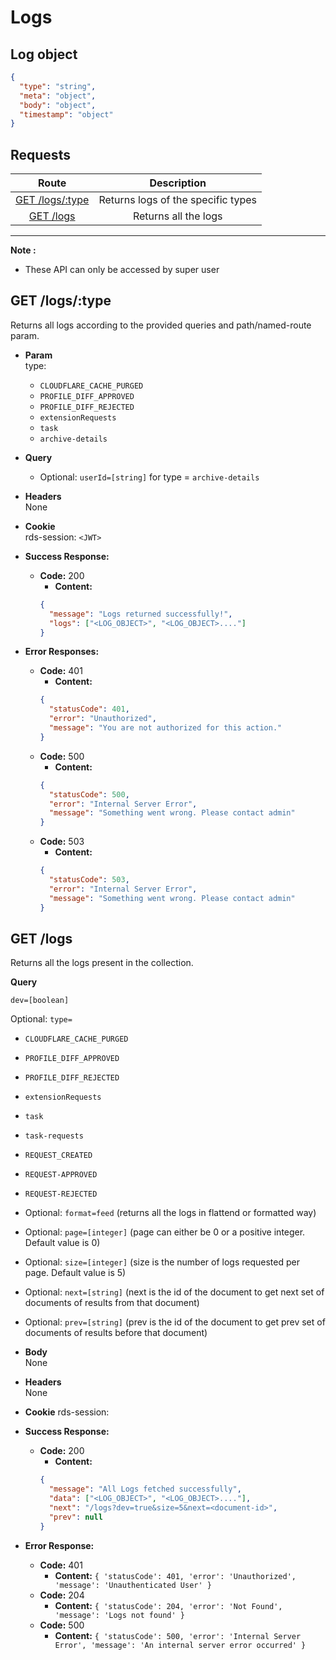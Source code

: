 # Logs

## Log object

```json
{
  "type": "string",
  "meta": "object",
  "body": "object",
  "timestamp": "object"
}
```

## **Requests**

|            Route             |        Description        |
| :--------------------------: | :-----------------------: |
| [GET /logs/:type](#get-logstype) | Returns logs of the specific types |
| [GET /logs](#get-logs) | Returns all the logs |

---
**Note :**

- These API can only be accessed by super user
  
## **GET /logs/:type**

Returns all logs according to the provided queries and path/named-route param.

- **Param**  
  type:

  - `CLOUDFLARE_CACHE_PURGED`
  - `PROFILE_DIFF_APPROVED`
  - `PROFILE_DIFF_REJECTED`
  - `extensionRequests`
  - `task`
  - `archive-details`

- **Query**

  - Optional: `userId=[string]` for type = `archive-details`
  
- **Headers**  
  None
- **Cookie**  
  rds-session: `<JWT>`

- **Success Response:**

  - **Code:** 200
    - **Content:**
    ```json
    {
      "message": "Logs returned successfully!",
      "logs": ["<LOG_OBJECT>", "<LOG_OBJECT>...."]
    }
    ```

- **Error Responses:**
  - **Code:** 401
    - **Content:**
    ```json
    {
      "statusCode": 401,
      "error": "Unauthorized",
      "message": "You are not authorized for this action."
    }
    ```
  - **Code:** 500
    - **Content:**
    ```json
    {
      "statusCode": 500,
      "error": "Internal Server Error",
      "message": "Something went wrong. Please contact admin"
    }
    ```
  - **Code:** 503
    - **Content:**
    ```json
    {
      "statusCode": 503,
      "error": "Internal Server Error",
      "message": "Something went wrong. Please contact admin"
    }
    ```
## **GET /logs**

Returns all the logs present in the collection.

**Query**

  `dev=[boolean]`
  
  Optional: `type=`
  - `CLOUDFLARE_CACHE_PURGED`
  - `PROFILE_DIFF_APPROVED`
  - `PROFILE_DIFF_REJECTED`
  - `extensionRequests`
  - `task`
  - `task-requests`
  - `REQUEST_CREATED`
  - `REQUEST-APPROVED`
  - `REQUEST-REJECTED`

- Optional: `format=feed` (returns all the logs in flattend or formatted way)
- Optional: `page=[integer]` (page can either be 0 or a positive integer. Default value is 0)
- Optional: `size=[integer]` (size is the number of logs requested per page. Default value is 5)
- Optional: `next=[string]` (next is the id of the document to get next set of documents of results from that document)
- Optional: `prev=[string]` (prev is the id of the document to get prev set of documents of results before that document)

- **Body**  
  None
- **Headers**  
  None

- **Cookie**
rds-session: <JWT SUPERUSER>

- **Success Response:**

  - **Code:** 200
    - **Content:**
    ```json
    {
      "message": "All Logs fetched successfully",
      "data": ["<LOG_OBJECT>", "<LOG_OBJECT>...."],
      "next": "/logs?dev=true&size=5&next=<document-id>",
      "prev": null
    }
    ```
- **Error Response:**
  - **Code:** 401
    - **Content:** `{ 'statusCode': 401, 'error': 'Unauthorized', 'message': 'Unauthenticated User' }`
  - **Code:** 204
    - **Content:** `{ 'statusCode': 204, 'error': 'Not Found', 'message': 'Logs not found' }`
  - **Code:** 500
    - **Content:** `{ 'statusCode': 500, 'error': 'Internal Server Error', 'message': 'An internal server error occurred' }`
